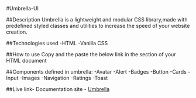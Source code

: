 #Umbrella-UI

##Description
Umbrella is a lightweight and modular CSS library,made with predefined styled 
classes and utilities to increase the speed of your website creation.

##Technologies used
-HTML
-Vanilla CSS

##How to use
Copy and the paste the below link in the <head> section of your HTML document
<link rel="stylesheet" href="https://umbrella-ui.netlify.app/css/components.css">

##Components defined in umbrella:
-Avatar
-Alert
-Badges
-Button
-Cards
-Input
-Images
-Navigation
-Ratings
-Toast

##Live link-
Documentation site - [Umbrella](https://umbrella-ui.netlify.app/)
